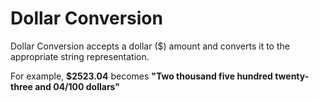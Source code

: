 # Dollar Conversion

Dollar Conversion accepts a dollar ($) amount and converts it to the appropriate
string representation.

For example, **$2523.04** becomes
**"Two thousand five hundred twenty-three and 04/100 dollars"**